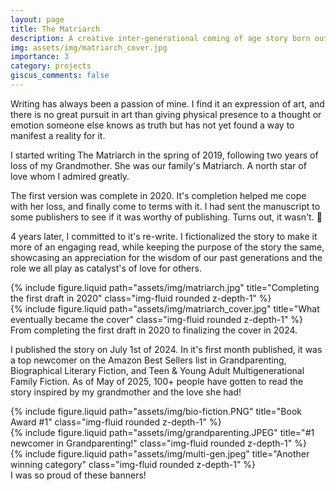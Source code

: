 ```yaml
---
layout: page
title: The Matriarch
description: A creative inter-generational coming of age story born out of the pain of loss
img: assets/img/matriarch_cover.jpg
importance: 3
category: projects
giscus_comments: false
---
```


Writing has always been a passion of mine. I find it an expression of art, and there is no great pursuit in art than giving physical presence to a thought or emotion someone else knows as truth but has not yet found a way to manifest a reality for it.

I started writing The Matriarch in the spring of 2019, following two years of loss of my Grandmother. She was our family's Matriarch. A north star of love whom I admired greatly.

The first version was complete in 2020. It's completion helped me cope with her loss, and finally come to terms with it. I had sent the manuscript to some publishers to see if it was worthy of publishing. Turns out, it wasn't. 🤷

4 years later, I committed to it's re-write. I fictionalized the story to make it more of an engaging read, while keeping the purpose of the story the same, showcasing an appreciation for the wisdom of our past generations and the role we all play as catalyst's of love for others.

<div class="row">
    <div class="col-sm mt-3 mt-md-0">
        {% include figure.liquid path="assets/img/matriarch.jpg" title="Completing the first draft in 2020" class="img-fluid rounded z-depth-1" %}
    </div>
    <div class="col-sm mt-3 mt-md-0">
        {% include figure.liquid path="assets/img/matriarch_cover.jpg" title="What eventually became the cover" class="img-fluid rounded z-depth-1" %}
    </div>
</div>
<div class="caption">
    From completing the first draft in 2020 to finalizing the cover in 2024.
</div>

I published the story on July 1st of 2024. In it's first month published, it was a top newcomer on the Amazon Best Sellers list in Grandparenting, Biographical Literary Fiction, and Teen & Young Adult Multigenerational Family Fiction. As of May of 2025, 100+ people have gotten to read the story inspired by my grandmother and the love she had!

<div class="row">
    <div class="col-sm mt-3 mt-md-0">
        {% include figure.liquid path="assets/img/bio-fiction.PNG" title="Book Award #1" class="img-fluid rounded z-depth-1" %}
    </div>
    <div class="col-sm mt-3 mt-md-0">
        {% include figure.liquid path="assets/img/grandparenting.JPEG" title="#1 newcomer in Grandparenting!" class="img-fluid rounded z-depth-1" %}
    </div>
    <div class="col-sm mt-3 mt-md-0">
        {% include figure.liquid path="assets/img/multi-gen.jpeg" title="Another winning category" class="img-fluid rounded z-depth-1" %}
    </div>
</div>
<div class="caption">
    I was so proud of these banners!
</div>
